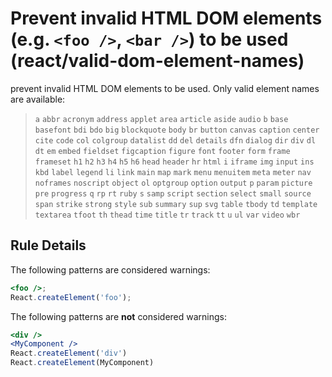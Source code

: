 # Prevent invalid HTML DOM elements (e.g. `<foo />`, `<bar />`) to be used (react/valid-dom-element-names)

prevent invalid HTML DOM elements to be used. Only valid element names are available:

> `a` `abbr` `acronym` `address` `applet` `area` `article` `aside` `audio` `b` `base` `basefont` `bdi` `bdo` `big` `blockquote` `body` `br` `button` `canvas` `caption` `center` `cite` `code` `col` `colgroup` `datalist` `dd` `del` `details` `dfn` `dialog` `dir` `div` `dl` `dt` `em` `embed` `fieldset` `figcaption` `figure` `font` `footer` `form` `frame` `frameset` `h1` `h2` `h3` `h4` `h5` `h6` `head` `header` `hr` `html` `i` `iframe` `img` `input` `ins` `kbd` `label` `legend` `li` `link` `main` `map` `mark` `menu` `menuitem` `meta` `meter` `nav` `noframes` `noscript` `object` `ol` `optgroup` `option` `output` `p` `param` `picture` `pre` `progress` `q` `rp` `rt` `ruby` `s` `samp` `script` `section` `select` `small` `source` `span` `strike` `strong` `style` `sub` `summary` `sup` `svg` `table` `tbody` `td` `template` `textarea` `tfoot` `th` `thead` `time` `title` `tr` `track` `tt` `u` `ul` `var` `video` `wbr`

## Rule Details

The following patterns are considered warnings:

```jsx
<foo />;
React.createElement('foo');
```

The following patterns are **not** considered warnings:

```jsx
<div />
<MyComponent />
React.createElement('div')
React.createElement(MyComponent)
```
